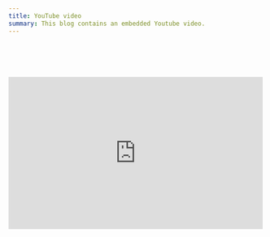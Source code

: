 ```yaml
---
title: YouTube video
summary: This blog contains an embedded Youtube video.
---
```

<br />
<br />
<br />
<br />

<div class="text-center mt-8 mb-8">

<iframe loading="lazy" class="video" src="https://www.youtube.com/embed/rZ73MJVD_YU" frameborder="0" allow="accelerometer; autoplay; encrypted-media; gyroscope;"
width="500"
height="300"></iframe>

</div>
<br />
<br />

